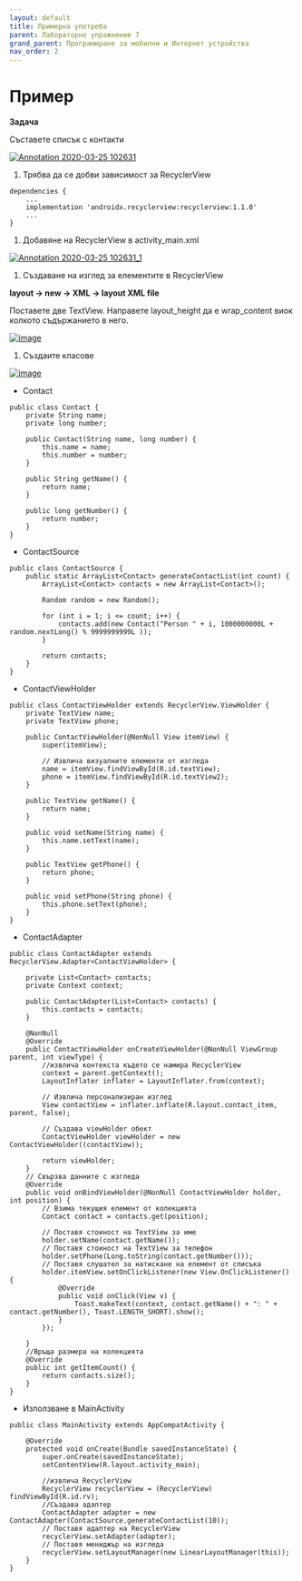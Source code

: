 ```yaml
---
layout: default
title: Примерна употреба
parent: Лабораторно упражнение 7
grand_parent: Програмиране за мобилни и Интернет устройства
nav_order: 2
---
```


# Пример

**Задача**

Съставете списък с контакти

[![Annotation 2020-03-25 102631](https://user-images.githubusercontent.com/10382663/77525685-154efc80-6e92-11ea-943b-a3b102627dc3.png)](https://user-images.githubusercontent.com/10382663/77525685-154efc80-6e92-11ea-943b-a3b102627dc3.png)

1. Трябва да се добви зависимост за RecyclerView

```
dependencies {
    ...
    implementation 'androidx.recyclerview:recyclerview:1.1.0'
    ...
}
```

1. Добавяне на RecyclerView в activity\_main.xml

[![Annotation 2020-03-25 102631\_1](https://user-images.githubusercontent.com/10382663/77525582-f2244d00-6e91-11ea-9331-f874e91300b6.png)](https://user-images.githubusercontent.com/10382663/77525582-f2244d00-6e91-11ea-9331-f874e91300b6.png)

1. Създаване на изглед за елементите в RecyclerView

**layout -> new -> XML -> layout XML file**

Поставете две TextView. Направете layout\_height да е wrap\_content виок колкото съдържанието в него.

[![image](https://user-images.githubusercontent.com/10382663/77532853-649b2a00-6e9e-11ea-9a5d-6336133e9e4c.png)](https://user-images.githubusercontent.com/10382663/77532853-649b2a00-6e9e-11ea-9a5d-6336133e9e4c.png)

1. Създаите класове

[![image](https://user-images.githubusercontent.com/10382663/77526083-b50c8a80-6e92-11ea-91d1-8548b62f8cca.png)](https://user-images.githubusercontent.com/10382663/77526083-b50c8a80-6e92-11ea-91d1-8548b62f8cca.png)

* Contact

```
public class Contact {
    private String name;
    private long number;

    public Contact(String name, long number) {
        this.name = name;
        this.number = number;
    }

    public String getName() {
        return name;
    }

    public long getNumber() {
        return number;
    }
}
```

* ContactSource

```
public class ContactSource {
    public static ArrayList<Contact> generateContactList(int count) {
        ArrayList<Contact> contacts = new ArrayList<Contact>();

        Random random = new Random();

        for (int i = 1; i <= count; i++) {
            contacts.add(new Contact("Person " + i, 1000000000L + random.nextLong() % 9999999999L ));
        }

        return contacts;
    }
}
```

* ContactViewHolder

```
public class ContactViewHolder extends RecyclerView.ViewHolder {
    private TextView name;
    private TextView phone;

    public ContactViewHolder(@NonNull View itemView) {
        super(itemView);

        // Извлича визуалните елементи от изгледа
        name = itemView.findViewById(R.id.textView);
        phone = itemView.findViewById(R.id.textView2);
    }

    public TextView getName() {
        return name;
    }

    public void setName(String name) {
        this.name.setText(name);
    }

    public TextView getPhone() {
        return phone;
    }

    public void setPhone(String phone) {
        this.phone.setText(phone);
    }
}
```

* ContactAdapter

```
public class ContactAdapter extends RecyclerView.Adapter<ContactViewHolder> {

    private List<Contact> contacts;
    private Context context;

    public ContactAdapter(List<Contact> contacts) {
        this.contacts = contacts;
    }

    @NonNull
    @Override
    public ContactViewHolder onCreateViewHolder(@NonNull ViewGroup parent, int viewType) {
        //извлича контекста където се намира RecyclerView
        context = parent.getContext();
        LayoutInflater inflater = LayoutInflater.from(context);

        // Извлича персонализиран изглед
        View contactView = inflater.inflate(R.layout.contact_item, parent, false);

        // Създава viewHolder обект
        ContactViewHolder viewHolder = new ContactViewHolder((contactView));

        return viewHolder;
    }
    // Свързва данните с изгледа
    @Override
    public void onBindViewHolder(@NonNull ContactViewHolder holder, int position) {
        // Взима текущия елемент от колекцията
        Contact contact = contacts.get(position);

        // Поставя стоиност на TextView за име
        holder.setName(contact.getName());
        // Поставя стоиност на TextView за телефон
        holder.setPhone(Long.toString(contact.getNumber()));
        // Поставя слушател за натискане на елемент от списъка
        holder.itemView.setOnClickListener(new View.OnClickListener() {
            @Override
            public void onClick(View v) {
                Toast.makeText(context, contact.getName() + ": " + contact.getNumber(), Toast.LENGTH_SHORT).show();
            }
        });

    }
    //Връща размера на колекцията
    @Override
    public int getItemCount() {
        return contacts.size();
    }
}
```

* Използване в MainActivity

```
public class MainActivity extends AppCompatActivity {

    @Override
    protected void onCreate(Bundle savedInstanceState) {
        super.onCreate(savedInstanceState);
        setContentView(R.layout.activity_main);

        //извлича RecyclerView
        RecyclerView recyclerView = (RecyclerView) findViewById(R.id.rv);
        //Създава адаптер
        ContactAdapter adapter = new ContactAdapter(ContactSource.generateContactList(10));
        // Поставя адаптер на RecyclerView
        recyclerView.setAdapter(adapter);
        // Поставя мениджър на изгледа
        recyclerView.setLayoutManager(new LinearLayoutManager(this));
    }
}
```
